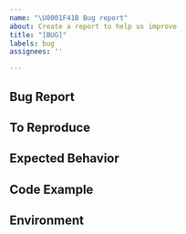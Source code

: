 ```yaml
---
name: "\U0001F41B Bug report"
about: Create a report to help us improve
title: "[BUG]"
labels: bug
assignees: ''

---
```


## Bug Report
<!--
  A clear and concise description of what the bug is.
  Include screenshots if needed.
-->

## To Reproduce
<!--
  Steps to reproduce the behavior.
-->

## Expected Behavior
<!--
  A clear and concise description of what you expected to happen.
-->

## Code Example
<!--
  Please provide a Snack (https://snack.expo.io/), a link to a repository on GitHub, or
  provide a minimal code example that reproduces the problem.
  Here are some tips for providing a minimal example: https://stackoverflow.com/help/mcve.

  Issues without a reproduction link are likely to stall.
-->

## Environment
<!--
  Run `react-native info` in your terminal and copy the results here.
-->
